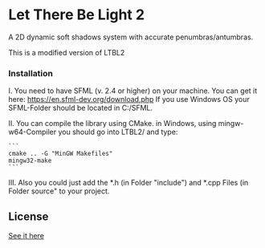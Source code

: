 # Let There Be Light 2

A 2D dynamic soft shadows system with accurate penumbras/antumbras.

This is a modified version of LTBL2

### Installation
I.  You need to have SFML (v. 2.4 or higher) on your machine. 
	You can get it here: https://en.sfml-dev.org/download.php
    If you use Windows OS your SFML-Folder should be located in C:/SFML.

II. You can compile the library using CMake. 
    in Windows, using mingw-w64-Compiler you should
	go into LTBL2/<compilation folder> and type:
	
	```
	cmake .. -G "MinGW Makefiles" 
	mingw32-make
	```
	
III. Also you could just add the *.h (in Folder "include") and *.cpp Files (in Folder source" 
    to your project. 

	

License
-------

[See it here](LICENSE.md)
